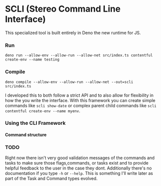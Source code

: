 # SCLI (Stereo Command Line Interface)

This specialized tool is built entirely in Deno the new runtime for JS. 

### Run

```
deno run --allow-env --allow-run --allow-net src/index.ts contentful create-env --name testing
```

### Compile

```
deno compile --allow-env --allow-run --allow-net --out=scli src/index.ts
```


I developed this to both follow a strict API and to also allow for flexibility in how the you write the interface.
With this framework you can create simple commands like `scli show-date` or complex parent child commands like `scli contentful create-env --name myenv`.


### Using the CLI Framework

#### Command structure


### TODO

Right now there isn't very good validation messages of the commands and tasks to make sure those flags,commands, or tasks exist and to provide helpful feedback to the user in the case they dont. Additionally there's no documentation if you type `-h` or `--help`. This is something I'll write later as part of the Task and Command types evolved. 